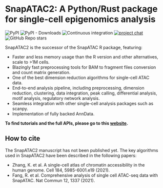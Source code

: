 SnapATAC2: A Python/Rust package for single-cell epigenomics analysis
=====================================================================

![PyPI](https://img.shields.io/pypi/v/snapatac2)
![PyPI - Downloads](https://img.shields.io/pypi/dm/snapatac2)
![Continuous integration](https://github.com/kaizhang/SnapATAC2/workflows/Continuous%20integration/badge.svg)
[![project chat](https://img.shields.io/badge/zulip-join_chat-brightgreen.svg)](https://snapatac2.zulipchat.com/join/rs5zviisizhtx7abznm77xmq/)
![GitHub Repo stars](https://img.shields.io/github/stars/kaizhang/SnapATAC2?style=social)

SnapATAC2 is the successor of the SnapATAC R package, featuring:

- Faster and less memory usage than the R version and other alternatives, scale to >1M cells.
- Blazingly fast preprocessing tools for BAM to fragment files conversion and count matrix generation.
- One of the best dimension reduction algorithms for single-cell ATAC data.
- End-to-end analysis pipeline, including preprocessing, dimension reduction, clustering, data integration, peak calling, differential analysis, motif analysis, regulatory network analysis.
- Seamless integration with other single-cell analysis packages such as scanpy.
- Implementation of fully backed AnnData.

**To find tutorials and the full APIs, please go to this [website](https://kzhang.org/SnapATAC2/).**

How to cite
-----------

The SnapATAC2 manuscript has not been published yet. The key algorithms used in
SnapATAC2 have been described in the following papers:

- Zhang, K. et al. A single-cell atlas of chromatin accessibility in the human genome. Cell 184, 5985-6001.e19 (2021).
- Fang, R. et al. Comprehensive analysis of single cell ATAC-seq data with SnapATAC. Nat Commun 12, 1337 (2021).